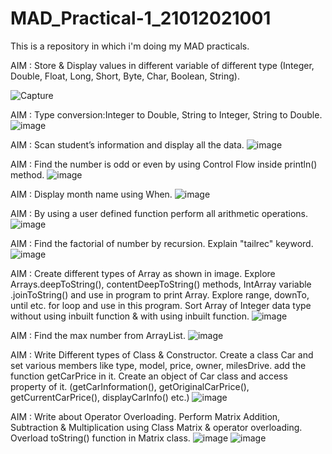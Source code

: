 # MAD_Practical-1_21012021001
This is a repository in which i'm doing my MAD practicals.

AIM : Store & Display values in different variable of different type (Integer, Double, Float, Long, Short, Byte, Char, Boolean, String).

![Capture](https://github.com/AdesharaBrijesh/MAD_Practical-1_21012021001/assets/98079442/3dc41870-7814-4fd7-b07d-8bc5c4cc0a11)

AIM : Type conversion:Integer to Double, String to Integer, String to Double.
![image](https://github.com/AdesharaBrijesh/MAD_Practical-1_21012021001/assets/98079442/c7be0700-522d-4aba-ad54-b3c904a666cf)

AIM : Scan student’s information and display all the data.
![image](https://github.com/AdesharaBrijesh/MAD_Practical-1_21012021001/assets/98079442/822ff6f6-76df-4164-95d8-ae5d4fa28fc6)

AIM : Find the number is odd or even by using Control Flow inside println() method.
![image](https://github.com/AdesharaBrijesh/MAD_Practical-1_21012021001/assets/98079442/39b8cee8-cf8e-450f-b667-07d4399cd4f4)

AIM : Display month name using When.
![image](https://github.com/AdesharaBrijesh/MAD_Practical-1_21012021001/assets/98079442/1a038f68-7680-4c7b-8344-95fec895f42a)

AIM : By using a user defined function perform all arithmetic operations.
![image](https://github.com/AdesharaBrijesh/MAD_Practical-1_21012021001/assets/98079442/416593f0-35d9-4521-a55e-63b5b047f0f8)

AIM : Find the factorial of number by recursion. Explain "tailrec" keyword.
![image](https://github.com/AdesharaBrijesh/MAD_Practical-1_21012021001/assets/98079442/e28089af-38a9-4211-979d-a09eeadfb361)

AIM : Create different types of Array as shown in image. Explore Arrays.deepToString(), contentDeepToString() methods, IntArray variable .joinToString()  and use in program to print Array. Explore range, downTo, until etc. for loop and use in this program. Sort Array of Integer data type without using inbuilt function & with using inbuilt function.
![image](https://github.com/AdesharaBrijesh/MAD_Practical-1_21012021001/assets/98079442/fdb255f6-5659-4242-bd2d-ceaf4098fb31)

AIM : Find the max number from ArrayList.
![image](https://github.com/AdesharaBrijesh/MAD_Practical-1_21012021001/assets/98079442/15711a2c-0149-4689-b3be-f49b233e0479)

AIM : Write Different types of Class & Constructor. Create a class Car and set various members like type, model, price, owner, milesDrive. add the function getCarPrice in it. Create an object of Car class and access property of it. (getCarInformation(), getOriginalCarPrice(), getCurrentCarPrice(), displayCarInfo() etc.)
![image](https://github.com/AdesharaBrijesh/MAD_Practical-1_21012021001/assets/98079442/70f5d1f9-35c8-4e43-bfd4-da79a25ec5e1)

AIM : Write about Operator Overloading. Perform Matrix Addition, Subtraction & Multiplication using Class Matrix & operator overloading. Overload toString() function in Matrix class.
![image](https://github.com/AdesharaBrijesh/MAD_Practical-1_21012021001/assets/98079442/2e6516c7-dd95-4ad8-96fc-08d2deccfe29)
![image](https://github.com/AdesharaBrijesh/MAD_Practical-1_21012021001/assets/98079442/afee2165-13ae-4280-ad8b-86d96eb48eae)


